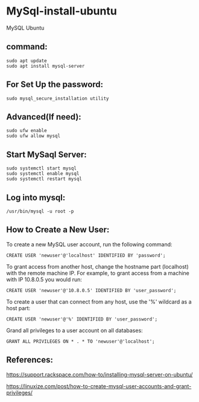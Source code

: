# MySql-install-ubuntu
MySQL Ubuntu

command:
----------
    sudo apt update
    sudo apt install mysql-server
    
For Set Up the password:
------------------------
    sudo mysql_secure_installation utility
    
Advanced(If need):
------------------
    sudo ufw enable
    sudo ufw allow mysql
    
Start MySaql Server:
----------------------
    sudo systemctl start mysql
    sudo systemctl enable mysql
    sudo systemctl restart mysql
    
Log into mysql:
----------------
    /usr/bin/mysql -u root -p
    
How to Create a New User:
--------------------------
To create a new MySQL user account, run the following command:

    CREATE USER 'newuser'@'localhost' IDENTIFIED BY 'password';
    
To grant access from another host, change the hostname part (localhost) with the remote machine IP. For example, to grant access from a machine with IP 10.8.0.5 you would run:

    CREATE USER 'newuser'@'10.8.0.5' IDENTIFIED BY 'user_password';
    
To create a user that can connect from any host, use the '%' wildcard as a host part:
    
    CREATE USER 'newuser'@'%' IDENTIFIED BY 'user_password';

Grand all privileges to a user account on all databases:

    GRANT ALL PRIVILEGES ON * . * TO 'newuser'@'localhost';

References:
-------------
https://support.rackspace.com/how-to/installing-mysql-server-on-ubuntu/

https://linuxize.com/post/how-to-create-mysql-user-accounts-and-grant-privileges/
